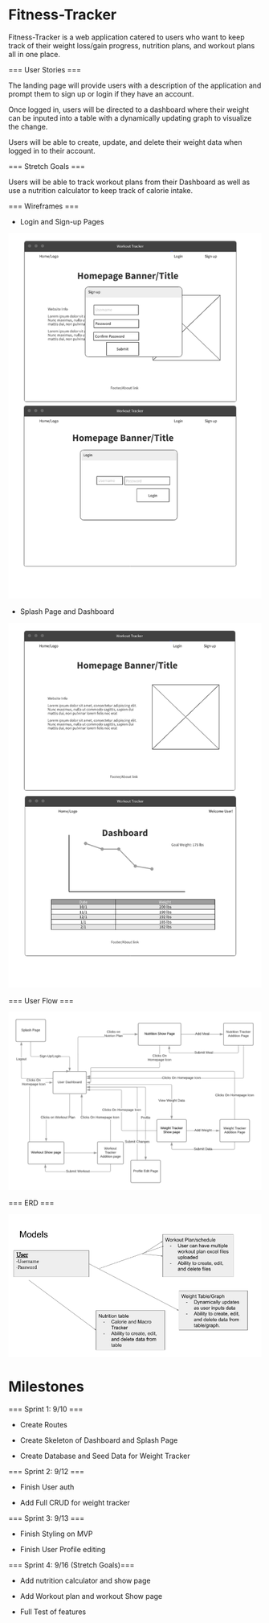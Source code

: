 # Fitness-Tracker

Fitness-Tracker is a web application catered to users who want to keep track of their weight loss/gain progress, nutrition plans, and workout plans all in one place.


=== User Stories ===

The landing page will provide users with a description of the application and prompt them to sign up or login if they have an account.

Once logged in, users will be directed to a dashboard where their weight can be inputed into a table with a dynamically updating graph to visualize the change. 

Users will be able to create, update, and delete their weight data when logged in to their account.

=== Stretch Goals ===

Users will be able to track workout plans from their Dashboard as well as use a nutrition calculator to keep track of calorie intake.


=== Wireframes ===

- Login and Sign-up Pages

![mvp-wireframe](./readme-images/login_Modal.png)

- Splash Page and Dashboard

![mvp-wireframe](./readme-images/Splash_page.png)


=== User Flow ===

![mvp-wireframe](./readme-images/UserFlow.png)

=== ERD ===

![mvp-wireframe](./readme-images/ERD.png)


# Milestones

=== Sprint 1: 9/10 ===

- Create Routes

- Create Skeleton of Dashboard and Splash Page

- Create Database and Seed Data for Weight Tracker

=== Sprint 2: 9/12 ===

- Finish User auth

- Add Full CRUD for weight tracker

=== Sprint 3: 9/13 ===

- Finish Styling on MVP

- Finish User Profile editing

=== Sprint 4: 9/16 (Stretch Goals)===

- Add nutrition calculator and show page

- Add Workout plan and workout Show page

- Full Test of features 

